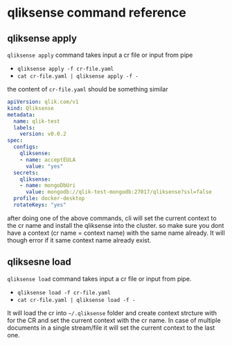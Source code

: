 # qliksense command reference

## qliksense apply

`qliksense apply` command takes input a cr file or input from pipe

- `qliksense apply -f cr-file.yaml`
- `cat cr-file.yaml | qliksense apply -f -`

the content of `cr-file.yaml` should be something similar

```yaml
apiVersion: qlik.com/v1
kind: Qliksense
metadata:
  name: qlik-test
  labels:
    version: v0.0.2
spec:
  configs:
    qliksense:
    - name: acceptEULA
      value: "yes"
  secrets:
    qliksense:
    - name: mongoDbUri
      value: mongodb://qlik-test-mongodb:27017/qliksense?ssl=false
  profile: docker-desktop
  rotateKeys: "yes"
  ```

after doing one of the above commands, cli will set the current context to the cr name and install the qliksense into the cluster. so make sure you dont have a context (cr name = context name) with the same name already. It will though error if it same context name already exist.

## qliksesne load

`qliksense load` command takes input a cr file or input from pipe.

- `qliksense load -f cr-file.yaml`
- `cat cr-file.yaml | qliksense load -f -`

It will load the cr into `~/.qliksense` folder and create context strcture with for the CR and set the current context with the cr name. In case of multiple documents in a single stream/file it will set the current context to the last one.
